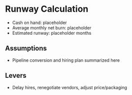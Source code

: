 # Runway Calculation
- Cash on hand: placeholder
- Average monthly net burn: placeholder
- Estimated runway: placeholder months

## Assumptions
- Pipeline conversion and hiring plan summarized here

## Levers
- Delay hires, renegotiate vendors, adjust price/packaging
